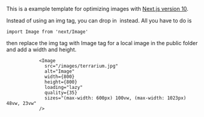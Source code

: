 This is a example template for optimizing images with [Next.js version 10](https://nextjs.org/blog/next-10#images-on-the-web).

Instead of using an img tag, you can drop in <Image> instead.  All you have to do is 
```
import Image from 'next/Image'
```
then replace the img tag with Image tag for a local image in the public folder and add a width and height.
```
            <Image
              src="/images/terrarium.jpg"
              alt="Image"
              width={800}
              height={800}
              loading="lazy"
              quality={35}
              sizes="(max-width: 600px) 100vw, (max-width: 1023px) 48vw, 23vw"
            />
```
